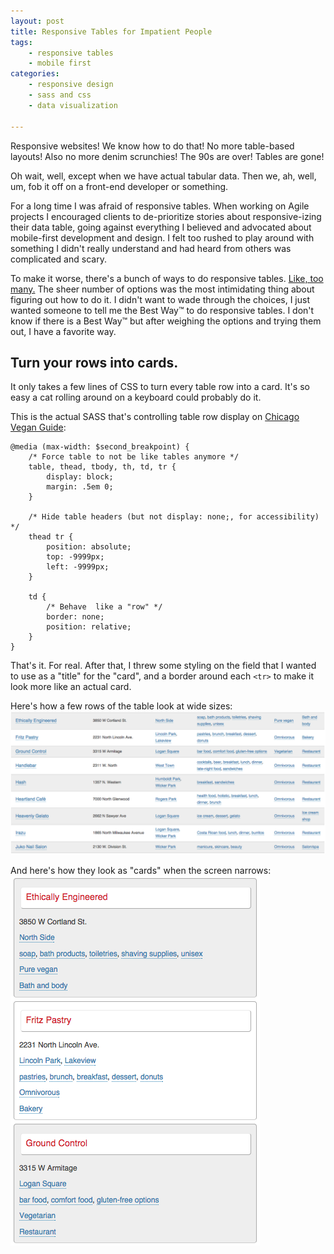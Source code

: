 ```yaml
---
layout: post
title: Responsive Tables for Impatient People
tags:
    - responsive tables
    - mobile first
categories:
    - responsive design
    - sass and css
    - data visualization

---
```


Responsive websites! We know how to do that! No more table-based layouts! Also no more denim scrunchies! The 90s are over! Tables are gone!

Oh wait, well, except when we have actual tabular data. Then we, ah, well, um, fob it off on a front-end developer or something.

For a long time I was afraid of responsive tables. When working on Agile projects I encouraged clients to de-prioritize stories about responsive-izing their data table, going against everything I believed and advocated about mobile-first development and design. I felt too rushed to play around with something I didn't really understand and had heard from others was complicated and scary.

To make it worse, there's a bunch of ways to do responsive tables. [Like, too many.][1] The sheer number of options was the most intimidating thing about figuring out how to do it. I didn't want to wade through the choices, I just wanted someone to tell me the Best Way™ to do responsive tables. I don't know if there is a Best Way™ but after weighing the options and trying them out, I have a favorite way.

Turn your rows into cards.
---

It only takes a few lines of CSS to turn every table row into a card. It's so easy a cat rolling around on a keyboard could probably do it.

This is the actual SASS that's controlling table row display on [Chicago Vegan Guide][2]:
~~~
@media (max-width: $second_breakpoint) {
    /* Force table to not be like tables anymore */
    table, thead, tbody, th, td, tr {
        display: block;
        margin: .5em 0;
    }

    /* Hide table headers (but not display: none;, for accessibility) */
    thead tr {
        position: absolute;
        top: -9999px;
        left: -9999px;
    }

    td {
        /* Behave  like a "row" */
        border: none;
        position: relative;
    }
}
~~~

That's it. For real. After that, I threw some styling on the field that I wanted to use as a "title" for the "card", and a border around each `<tr>` to make it look more like an actual card.

Here's how a few rows of the table look at wide sizes:
![Tabular data in a table. Many rows, with several columns](/images/responsive-table-wide.png)

And here's how they look as "cards" when the screen narrows:
![The same data now displayed as a series of cards. One column serves as the card title while the others are lower on the card.](images/responsive-table-narrow.png)

[1]: http://exisweb.net/responsive-table-plugins-and-patterns
[2]: http://vegan-chicago.com